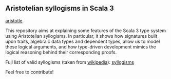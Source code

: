 ## Aristotelian syllogisms in Scala 3

[aristotle](images/aristotle.png)

This repository aims at explaining some features of the Scala 3 type system using Aristotelian syllogisms.
In particular, it shows how signatures built upon traits, algebraic data types and dependent types, allow us to model 
these logical arguments, and how type-driven development mimics the logical reasoning behind their 
corresponding proofs.

Full list of valid syllogisms (taken from [wikipedia](https://en.wikipedia.org/wiki/Syllogism#Types)):
[syllogisms](images/syllogisms.png)

Feel free to contribute!


